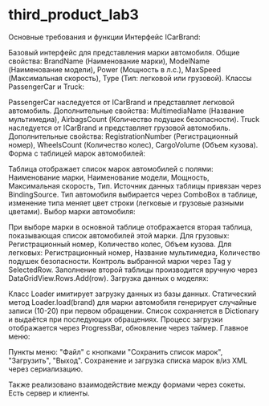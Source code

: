 # third_product_lab3
Основные требования и функции
Интерфейс ICarBrand:

Базовый интерфейс для представления марки автомобиля.
Общие свойства: BrandName (Наименование марки), ModelName (Наименование модели), Power (Мощность в л.с.), MaxSpeed (Максимальная скорость), Type (Тип: легковой или грузовой).
Классы PassengerCar и Truck:

PassengerCar наследуется от ICarBrand и представляет легковой автомобиль.
Дополнительные свойства: MultimediaName (Название мультимедиа), AirbagsCount (Количество подушек безопасности).
Truck наследуется от ICarBrand и представляет грузовой автомобиль.
Дополнительные свойства: RegistrationNumber (Регистрационный номер), WheelsCount (Количество колес), CargoVolume (Объем кузова).
Форма с таблицей марок автомобилей:

Таблица отображает список марок автомобилей с полями: Наименование марки, Наименование модели, Мощность, Максимальная скорость, Тип.
Источник данных таблицы привязан через BindingSource.
Тип автомобиля выбирается через ComboBox в таблице, изменение типа меняет цвет строки (легковые и грузовые разными цветами).
Выбор марки автомобиля:

При выборе марки в основной таблице отображается вторая таблица, показывающая список автомобилей этой марки.
Для грузовых: Регистрационный номер, Количество колес, Объем кузова.
Для легковых: Регистрационный номер, Название мультимедиа, Количество подушек безопасности.
Контроль выбранной марки через Tag у SelectedRow.
Заполнение второй таблицы производится вручную через DataGridView.Rows.Add(row).
Загрузка данных о моделях:

Класс Loader имитирует загрузку данных из базы данных.
Статический метод Loader.load(brand) для марки автомобиля генерирует случайные записи (10-20) при первом обращении.
Список сохраняется в Dictionary и выдаётся при последующих обращениях.
Процесс загрузки отображается через ProgressBar, обновление через таймер.
Главное меню:

Пункты меню: "Файл" с кнопками "Сохранить список марок", "Загрузить", "Выход".
Сохранение и загрузка списка марок в/из XML через сериализацию.

Также реализовано взаимодействие между формами через сокеты. Есть сервер и клиенты.
